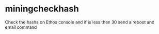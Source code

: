# miningcheckhash
Check the hashs on Ethos console and if is less then 30 send a reboot and email command

